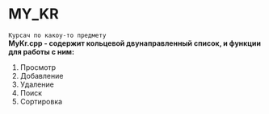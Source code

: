 # MY_KR
```Курсач по какоу-то предмету``` <br>
**MyKr.cpp - содержит кольцевой двунаправленный список, и функции для работы с ним:**
1) Просмотр
2) Добавление
3) Удаление
4) Поиск
5) Сортировка
